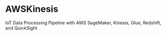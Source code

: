 # AWSKinesis
 IoT Data Processing Pipeline with AWS SageMaker, Kinesis, Glue, Redshift, and QuickSight
